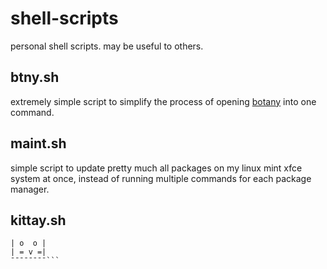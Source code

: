 # shell-scripts
personal shell scripts. may be useful to others.

## btny.sh
extremely simple script to simplify the process of opening [botany](https://github.com/jifunks/botany) into one command.

## maint.sh
simple script to update pretty much all packages on my linux mint xfce system at once,
instead of running multiple commands for each package manager.

## kittay.sh
```/\---/\
| o  o |
| = v =|
¯¯¯¯¯¯¯¯```
